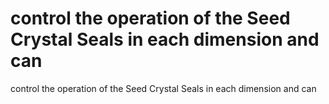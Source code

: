 # control the operation of the Seed Crystal Seals in each dimension and can

control the operation of the Seed Crystal Seals in each dimension and can